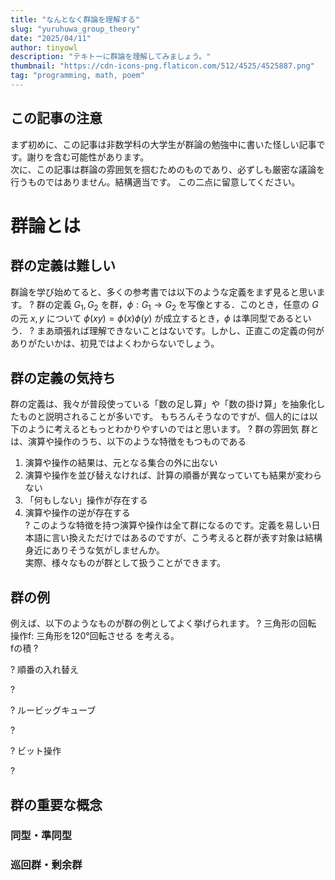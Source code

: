 ```yaml
---
title: "なんとなく群論を理解する"
slug: "yuruhuwa_group_theory"
date: "2025/04/11"
author: tinyowl
description: "テキトーに群論を理解してみましょう。"
thumbnail: "https://cdn-icons-png.flaticon.com/512/4525/4525887.png"
tag: "programming, math, poem"
---
```


## この記事の注意
まず初めに、この記事は非数学科の大学生が群論の勉強中に書いた怪しい記事です。謝りを含む可能性があります。  
次に、この記事は群論の雰囲気を掴むためのものであり、必ずしも厳密な議論を行うものではありません。結構適当です。
この二点に留意してください。
# 群論とは
## 群の定義は難しい
群論を学び始めてると、多くの参考書では以下のような定義をまず見ると思います。
? 群の定義
$G_1, G_2$ を群，$\phi: G_1 \rightarrow G_2$ を写像とする．このとき，任意の $G$ の元 $x, y$ について $\phi(x y)=\phi(x) \phi(y)$ が成立するとき，$\phi$ は準同型であるという．
?
まあ頑張れば理解できないことはないです。しかし、正直この定義の何がありがたいかは、初見ではよくわからないでしょう。
## 群の定義の気持ち 
群の定義は、我々が普段使っている「数の足し算」や「数の掛け算」を抽象化したものと説明されることが多いです。
もちろんそうなのですが、個人的には以下のように考えるともっとわかりやすいのではと思います。
? 群の雰囲気
群とは、演算や操作のうち、以下のような特徴をもつものである  
1. 演算や操作の結果は、元となる集合の外に出ない  
2. 演算や操作を並び替えなければ、計算の順番が異なっていても結果が変わらない   
3. 「何もしない」操作が存在する   
4. 演算や操作の逆が存在する   
?
このような特徴を持つ演算や操作は全て群になるのです。定義を易しい日本語に言い換えただけではあるのですが、こう考えると群が表す対象は結構身近にありそうな気がしませんか。  
実際、様々なものが群として扱うことができます。  

## 群の例

例えば、以下のようなものが群の例としてよく挙げられます。
? 三角形の回転
操作f: 三角形を120°回転させる を考える。  
fの積
?

? 順番の入れ替え

?

? ルービッグキューブ

?

? ビット操作

?

## 群の重要な概念

### 同型・準同型

### 巡回群・剰余群
